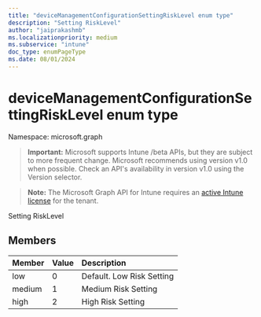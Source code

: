 ```yaml
---
title: "deviceManagementConfigurationSettingRiskLevel enum type"
description: "Setting RiskLevel"
author: "jaiprakashmb"
ms.localizationpriority: medium
ms.subservice: "intune"
doc_type: enumPageType
ms.date: 08/01/2024
---
```


# deviceManagementConfigurationSettingRiskLevel enum type

Namespace: microsoft.graph

> **Important:** Microsoft supports Intune /beta APIs, but they are subject to more frequent change. Microsoft recommends using version v1.0 when possible. Check an API's availability in version v1.0 using the Version selector.

> **Note:** The Microsoft Graph API for Intune requires an [active Intune license](https://go.microsoft.com/fwlink/?linkid=839381) for the tenant.

Setting RiskLevel

## Members
|Member|Value|Description|
|:---|:---|:---|
|low|0|Default. Low Risk Setting|
|medium|1|Medium Risk Setting|
|high|2|High Risk Setting|